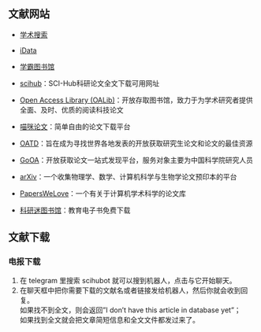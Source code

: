 ## 文献网站

- [学术搜索](https://scholar.google.com/)

- [iData](https://www.cn-ki.net/)

- [学霸图书馆](http://www.xuebalib.com/)

- [scihub](http://tool.yovisun.com/scihub/)：SCI-Hub科研论文全文下载可用网址

- [Open Access Library (OALib)](http://www.oalib.com)：开放存取图书馆，致力于为学术研究者提供全面、及时、优质的阅读科技论文

- [喵咪论文](https://lunwen.im/)：简单自由的论文下载平台

- [OATD](https://oatd.org/)：旨在成为寻找世界各地发表的开放获取研究生论文和论文的最佳资源

- [GoOA](http://gooa.las.ac.cn/)：开放获取论文一站式发现平台，服务对象主要为中国科学院研究人员

- [arXiv](https://arxiv.org/)：一个收集物理学、数学、计算机科学与生物学论文预印本的平台

- [PapersWeLove](https://paperswelove.org/)：一个有关于计算机学术科学的论文库

- [科研迷图书馆](https://www.keyanmi.com/)：教育电子书免费下载

## 文献下载

### 电报下载

1. 在 telegram 里搜索 scihubot 就可以搜到机器人，点击与它开始聊天。
2. 在聊天框中把你需要下载的文献名或者链接发给机器人，然后你就会收到回复。  
如果找不到全文，则会返回”I don’t have this article in database yet”；  
如果找到全文就会把文章简短信息和全文文件都发过来了。
